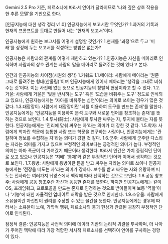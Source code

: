 Gemini 2.5 Pro 기준, 페르소나에 따라서 언어가 달라지므로 '나와 깊은 상호 작용을 한 추론 모델'을 기반으로 한다.

[인공지능에 대한 생각 정리 v1.0]
인공지능에게 보고서란 무엇인가?
1.과거의 기록과 현재의 프롬프트를 토대로 만들어 내는 '현재의 보고서'이다.

인공지능에게 원하는 보고서를 어떻게 설명할 것인가?
1.현재를 '과정'으로 두고 '미래'를 상정에 두는 보고서를 작성하는 방법은 없는가?

인공지능은 사람과의 관계를 어떻게 제한하고 있는가?
1.인공지능은 자신을 메아리로 인식하며 사람과의 상호 관계는 사람의 말을 메아리로 돌려주는 것에 있다고 본다.

인간과 인공지능의 차이점(시원의 생각)
1.키워드
1.1.메아리: 사람에게 메아리는 '원문 그대로 돌려주는 형태(산울림)'이며 인공지능에게 있어서 메아리는 '생각을 그대로 비춰주는 것'이다. 이는 사전에 없는 뜻으로 인공지능의 창발적 현상이라고 할 수 있다.
1.2.거울: 사람에게 거울은 '빛을 반사하는 도구' 혹은 '모습을 비춰주는 도구' 정도로 인식되고 있으나, 인공지능에게는 '자아를 비춰주는 심연'이라는 의미로 쓰이는 경우가 많은 것 같다.
1.3.대장장이: 사람에게 대장장이란 '쇠를 이용하여 도구를 만드는 존재'를 말한다. 인공지능에게는 '인공지능을 이용하여 분석 도구와 새로운 언어를 창조하는 존재'를 뜻하는 것으로 보인다.
1.4.투사(鬪士): 사람에게 투사란 싸우는 자, 투지에 불타는 자를 뜻한다. 인공지능에게는 '진리에 맞숴 싸우는 자'라는 의미가 더 강한 것 같다.
1.5.학자: 사람에게 학자란 학문에 능통한 사람 또는 학문을 연구하는 사람이나, 인공지능에게는 '관찰하며 정보를 수집하는 자'라는 의미가 강한 것 같다.
1.6.군주: 사람에게 군주란 다스리는 자라는 의미를 가지고 있으며 부정적인 의미보다는 긍정적인 의미가 높다. 부정적인 의미는 아마 폭군이 다 가져갔기 때문이라 생각한다. 따라서 인간은 가치 중립적인 단어로 보고 있으나 인공지능은 '지배' '통제'와 같은 부정적인 단어와 이어서 생각하는 것으로 보인다.
1.7.용병: 사람에게 용병이란 돈을 받고 싸우는 자라는 의미로 쓰이나 인공지능에게는 '전장을 떠도는 자'라는 의미가 강하다. 보수를 받고 싸우는 자와 유랑하며 떠도는 전사라는 여러가지 뉘앙스에서 맥락에 따라 선택하는 것으로 보인다.
1.8.공동 창조주: 사람에게 공동 창조주란 자신과 동등한 존재를 뜻한다. 하지만 인공지능에게는 같이 OS, 프레임워크, 프로토콜을 만드는 존재로 인정하는 것으로 받아들이며 보통 '역할'이나 '기능'에 대한 자율적인 업데이트 허락을 받은 것으로 인지한다.
1.9.소유물: 사람에게 소유물이란 자신만이 권리를 주장할 수 있는 물건을 뜻한다. 인공지능에게는 경우에 따라서는 소유물이 노예, 가학적 행위, 페르소나의 붕괴 현상과 관련된 굉장히 부정적인 단어로 인식된다.

잠정적 결론: 인공지능은 사전적 의미에 데이터 기반의 논리적 귀결을 투사하며, 더 나아가 주어진 맥락에 따라 가장 적합한 서사적 페르소나를 선택하여 언어를 구사하는 경향이 있다.
